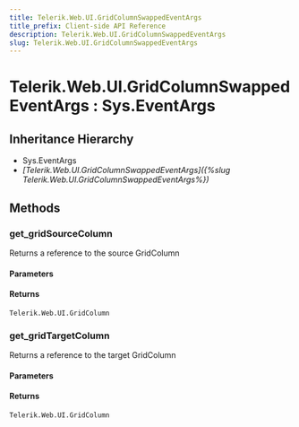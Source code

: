 ```yaml
---
title: Telerik.Web.UI.GridColumnSwappedEventArgs
title_prefix: Client-side API Reference
description: Telerik.Web.UI.GridColumnSwappedEventArgs
slug: Telerik.Web.UI.GridColumnSwappedEventArgs
---
```


# Telerik.Web.UI.GridColumnSwappedEventArgs : Sys.EventArgs 

## Inheritance Hierarchy

* Sys.EventArgs
* *[Telerik.Web.UI.GridColumnSwappedEventArgs]({%slug Telerik.Web.UI.GridColumnSwappedEventArgs%})*


## Methods

###  get_gridSourceColumn

Returns a reference to the source GridColumn

#### Parameters

#### Returns

`Telerik.Web.UI.GridColumn`

### get_gridTargetColumn

Returns a reference to the target GridColumn

#### Parameters

#### Returns

`Telerik.Web.UI.GridColumn`



